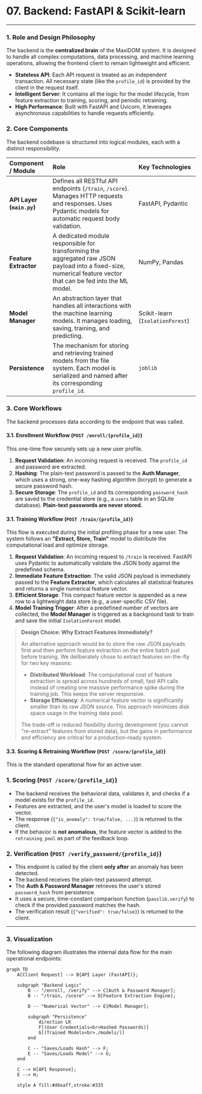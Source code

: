 # 07. Backend: FastAPI & Scikit-learn

---

### 1. Role and Design Philosophy

The backend is the **centralized brain** of the MaxiDOM system. It is designed to handle all complex computations, data processing, and machine learning operations, allowing the frontend client to remain lightweight and efficient.

-   **Stateless API**: Each API request is treated as an independent transaction. All necessary state (like the `profile_id`) is provided by the client in the request itself.
-   **Intelligent Server**: It contains all the logic for the model lifecycle, from feature extraction to training, scoring, and periodic retraining.
-   **High Performance**: Built with FastAPI and Uvicorn, it leverages asynchronous capabilities to handle requests efficiently.

### 2. Core Components

The backend codebase is structured into logical modules, each with a distinct responsibility.

| Component / Module | Role | Key Technologies |
| :--- | :--- | :--- |
| **API Layer (`main.py`)** | Defines all RESTful API endpoints (`/train`, `/score`). Manages HTTP requests and responses. Uses Pydantic models for automatic request body validation. | FastAPI, Pydantic |
| **Feature Extractor** | A dedicated module responsible for transforming the aggregated raw JSON payload into a fixed-size, numerical feature vector that can be fed into the ML model. | NumPy, Pandas |
| **Model Manager** | An abstraction layer that handles all interactions with the machine learning models. It manages loading, saving, training, and predicting. | Scikit-learn (`IsolationForest`) |
| **Persistence** | The mechanism for storing and retrieving trained models from the file system. Each model is serialized and named after its corresponding `profile_id`. | `joblib` |

### 3. Core Workflows

The backend processes data according to the endpoint that was called.

#### 3.1. Enrollment Workflow (`POST /enroll/{profile_id}`) 
This one-time flow securely sets up a new user profile. 
1. **Request Validation**: An incoming request is received. The `profile_id` and password are extracted. 
2. **Hashing**: The plain-text password is passed to the **Auth Manager**, which uses a strong, one-way hashing algorithm (bcrypt) to generate a secure password hash. 
3. **Secure Storage**: The `profile_id` and its corresponding `password_hash` are saved to the credential store (e.g., a `users` table in an SQLite database). **Plain-text passwords are never stored.**
#### 3.1. Training Workflow (`POST /train/{profile_id}`)

This flow is executed during the initial profiling phase for a new user. The system follows an **"Extract, Store, Train"** model to distribute the computational load and optimize storage.

1.  **Request Validation**: An incoming request to `/train` is received. FastAPI uses Pydantic to automatically validate the JSON body against the predefined schema.
2.  **Immediate Feature Extraction**: The valid JSON payload is immediately passed to the **Feature Extractor**, which calculates all statistical features and returns a single numerical feature vector.
3.  **Efficient Storage**: This compact feature vector is appended as a new row to a lightweight data store (e.g., a user-specific CSV file).
4. **Model Training Trigger**: After a predefined number of vectors are collected, the **Model Manager** is triggered as a background task to train and save the initial `IsolationForest` model.

> **Design Choice: Why Extract Features Immediately?**
>
> An alternative approach would be to store the raw JSON payloads first and then perform feature extraction on the entire batch just before training. We deliberately chose to extract features on-the-fly for two key reasons:
>
> -   **Distributed Workload**: The computational cost of feature extraction is spread across hundreds of small, fast API calls instead of creating one massive performance spike during the training job. This keeps the server responsive.
> -   **Storage Efficiency**: A numerical feature vector is significantly smaller than its raw JSON source. This approach minimizes disk space usage in the training data pool.
>
> The trade-off is reduced flexibility during development (you cannot "re-extract" features from stored data), but the gains in performance and efficiency are critical for a production-ready system.

#### 3.3. Scoring & Retraining Workflow (`POST /score/{profile_id}`)

This is the standard operational flow for an active user.

### 1. Scoring (`POST /score/{profile_id}`)

- The backend receives the behavioral data, validates it, and checks if a model exists for the `profile_id`.
- Features are extracted, and the user's model is loaded to score the vector.
- The response (`{"is_anomaly": true/false, ...}`) is returned to the client.
- If the behavior is **not anomalous**, the feature vector is added to the `retraining_pool` as part of the feedback loop.

### 2. Verification (`POST /verify_password/{profile_id}`)

- This endpoint is called by the client **only after** an anomaly has been detected.
- The backend receives the plain-text password attempt.
- The **Auth & Password Manager** retrieves the user's stored `password_hash` from persistence.
- It uses a secure, time-constant comparison function (`passlib.verify`) to check if the provided password matches the hash.
- The verification result (`{"verified": true/false}`) is returned to the client.

---

### 3. Visualization

The following diagram illustrates the internal data flow for the main operational endpoints:

```mermaid
graph TD
    A[Client Request] --> B{API Layer (FastAPI)};
    
    subgraph "Backend Logic"
        B -- "/enroll, /verify" --> C[Auth & Password Manager];
        B -- "/train, /score" --> D[Feature Extraction Engine];
        
        D -- "Numerical Vector" --> E[Model Manager];
        
        subgraph "Persistence"
            direction LR
            F[(User Credentials<br>Hashed Passwords)]
            G[(Trained Models<br>./models/)]
        end

        C -- "Saves/Loads Hash" --> F;
        E -- "Saves/Loads Model" --> G;
    end
    
    C --> H[API Response];
    E --> H;

    style A fill:#d6eaff,stroke:#333
